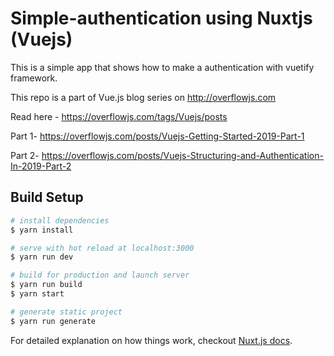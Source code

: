 # Simple-authentication using Nuxtjs (Vuejs)

This is a simple app that shows how to make a authentication with vuetify framework.

This repo is a part of Vue.js blog series on http://overflowjs.com

Read here - https://overflowjs.com/tags/Vuejs/posts

Part 1- https://overflowjs.com/posts/Vuejs-Getting-Started-2019-Part-1

Part 2- https://overflowjs.com/posts/Vuejs-Structuring-and-Authentication-In-2019-Part-2


## Build Setup

``` bash
# install dependencies
$ yarn install

# serve with hot reload at localhost:3000
$ yarn run dev

# build for production and launch server
$ yarn run build
$ yarn start

# generate static project
$ yarn run generate
```

For detailed explanation on how things work, checkout [Nuxt.js docs](https://nuxtjs.org).
